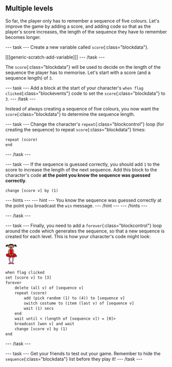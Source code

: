 ## Multiple levels

So far, the player only has to remember a sequence of five colours. Let's improve the game by adding a score, and adding code so that as the player's score increases, the length of the sequence they have to remember becomes longer.

--- task ---
Create a new variable called `score`{:class="blockdata"}.

[[[generic-scratch-add-variable]]]
--- /task ---

The `score`{:class="blockdata"} will be used to decide on the length of the sequence the player has to memorise. Let's start with a score (and a sequence length) of `3`.

--- task ---
Add a block at the start of your character's `when flag clicked`{:class="blockevents"} code to set the `score`{:class="blockdata"} to `3`.
--- /task ---

Instead of always creating a sequence of five colours, you now want the `score`{:class="blockdata"} to determine the sequence length.

--- task ---
Change the character's `repeat`{:class="blockcontrol"} loop (for creating the sequence) to repeat `score`{:class="blockdata"} times:

```blocks
repeat (score)
end
```
--- /task ---

--- task ---
If the sequence is guessed correctly, you should add `1` to the score to increase the length of the next sequence. Add this block to the character's code __at the point you know the sequence was guessed correctly__.

```blocks
change [score v] by (1)
```

--- hints ---
--- hint ---
You know the sequence was guessed correctly at the point you broadcast the `win` message.
--- /hint ---
--- /hints ---

--- /task ---

--- task ---
Finally, you need to add a `forever`{:class="blockcontrol"} loop around the code which generates the sequence, so that a new sequence is created for each level. This is how your character's code might look:

![ballerina](images/ballerina.png)

```blocks
when flag clicked
set [score v] to [3]
forever
	delete (all v) of [sequence v]
	repeat (score)
		add (pick random (1) to (4)) to [sequence v]
		switch costume to (item (last v) of [sequence v]
		wait (1) secs
	end
	wait until < (length of [sequence v]) = [0]>
	broadcast [won v] and wait
	change [score v] by (1)
end
```
--- /task ---

--- task ---
Get your friends to test out your game. Remember to hide the `sequence`{:class="blockdata"} list before they play it!
--- /task ---
